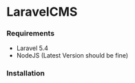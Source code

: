 # LaravelCMS

### Requirements
* Laravel 5.4
* NodeJS (Latest Version should be fine)

### Installation

